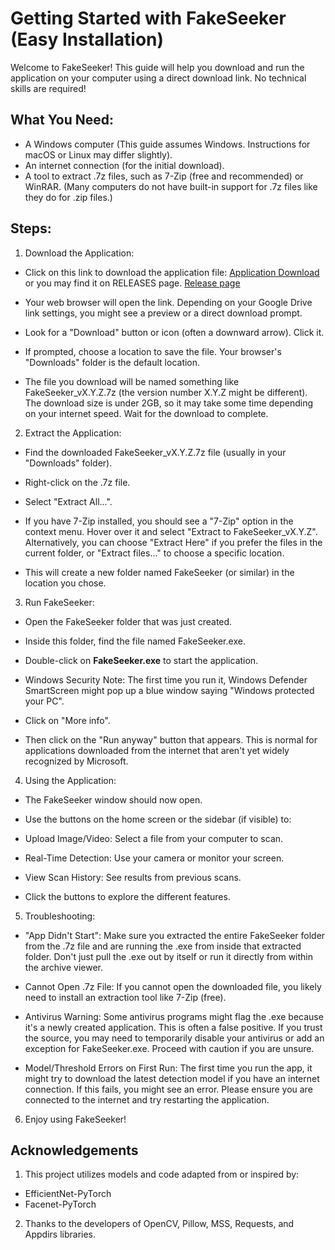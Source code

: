 # Getting Started with FakeSeeker (Easy Installation)

Welcome to FakeSeeker! This guide will help you download and run the application on your computer using a direct download link. No technical skills are required!

## What You Need:

- A Windows computer (This guide assumes Windows. Instructions for macOS or Linux may differ slightly).
- An internet connection (for the initial download).
- A tool to extract .7z files, such as 7-Zip (free and recommended) or WinRAR. (Many computers do not have built-in support for .7z files like they do for .zip files.)

## Steps:

1. Download the Application:

- Click on this link to download the application file:
[Application Download](https://drive.google.com/file/d/1UMtDyzLD4PV7QkngxoANNTZ9qqvvDJPO/view?usp=sharing) or you may find it on RELEASES page. [Release page](https://github.com/liftlobby/Fakeseeker/releases/tag/1.2.0)

- Your web browser will open the link. Depending on your Google Drive link settings, you might see a preview or a direct download prompt.

- Look for a "Download" button or icon (often a downward arrow). Click it.

- If prompted, choose a location to save the file. Your browser's "Downloads" folder is the default location.

- The file you download will be named something like FakeSeeker_vX.Y.Z.7z (the version number X.Y.Z might be different). The download size is under 2GB, so it may take some time depending on your internet speed. Wait for the download to complete.

2. Extract the Application:

- Find the downloaded FakeSeeker_vX.Y.Z.7z file (usually in your "Downloads" folder).

- Right-click on the .7z file.

- Select "Extract All...".

- If you have 7-Zip installed, you should see a "7-Zip" option in the context menu. Hover over it and select "Extract to FakeSeeker_vX.Y.Z\". Alternatively, you can choose "Extract Here" if you prefer the files in the current folder, or "Extract files..." to choose a specific location.

- This will create a new folder named FakeSeeker (or similar) in the location you chose.

3. Run FakeSeeker:

- Open the FakeSeeker folder that was just created.

- Inside this folder, find the file named FakeSeeker.exe.

- Double-click on **FakeSeeker.exe** to start the application.

- Windows Security Note: The first time you run it, Windows Defender SmartScreen might pop up a blue window saying "Windows protected your PC".

- Click on "More info".

- Then click on the "Run anyway" button that appears. This is normal for applications downloaded from the internet that aren't yet widely recognized by Microsoft.

4. Using the Application:

- The FakeSeeker window should now open.

- Use the buttons on the home screen or the sidebar (if visible) to:

- Upload Image/Video: Select a file from your computer to scan.

- Real-Time Detection: Use your camera or monitor your screen.

- View Scan History: See results from previous scans.

- Click the buttons to explore the different features.

5. Troubleshooting:

- "App Didn't Start": Make sure you extracted the entire FakeSeeker folder from the .7z file and are running the .exe from inside that extracted folder. Don't just pull the .exe out by itself or run it directly from within the archive viewer.

- Cannot Open .7z File: If you cannot open the downloaded file, you likely need to install an extraction tool like 7-Zip (free).

- Antivirus Warning: Some antivirus programs might flag the .exe because it's a newly created application. This is often a false positive. If you trust the source, you may need to temporarily disable your antivirus or add an exception for FakeSeeker.exe. Proceed with caution if you are unsure.

- Model/Threshold Errors on First Run: The first time you run the app, it might try to download the latest detection model if you have an internet connection. If this fails, you might see an error. Please ensure you are connected to the internet and try restarting the application.

6. Enjoy using FakeSeeker!

## Acknowledgements
1. This project utilizes models and code adapted from or inspired by:
- EfficientNet-PyTorch
- Facenet-PyTorch
2. Thanks to the developers of OpenCV, Pillow, MSS, Requests, and Appdirs libraries.
